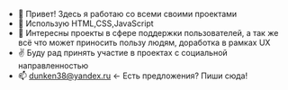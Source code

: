- 👋 Привет! Здесь я работаю со всеми своими проектами
- 👀 Использую HTML,CSS,JavaScript
- 🌱 Интересны проекты в сфере поддержки пользователей, а так же всё что может приносить пользу людям, доработка в рамках UX
- ✌ Буду рад принять участие в проектах с социальной направленностью
- 📫 dunken38@yandex.ru <- Есть предложения? Пиши сюда!
